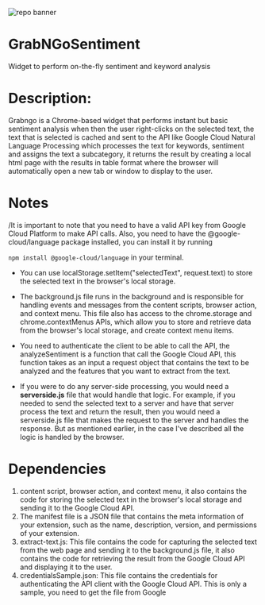 ![repo banner](https://github.com/jameschrisa/GrabNGoSentiment/blob/main/4.png "gng banner")


# GrabNGoSentiment
Widget to perform on-the-fly sentiment and keyword analysis

# Description:

Grabngo is a Chrome-based widget that performs instant but basic sentiment analysis when then the user right-clicks on the selected text, the text that is selected is cached and sent to the API like Google Cloud Natural Language Processing which processes the text for keywords, sentiment and assigns the text a subcategory, it returns the result by creating a local html page with the results in table format where the browser will automatically open a new tab or window to display to the user.


# Notes

/It is important to note that you need to have a valid API key from Google Cloud Platform to make API calls. Also, you need to have the @google-cloud/language package installed, you can install it by running 

```npm install @google-cloud/language``` in your terminal.

* You can use localStorage.setItem("selectedText", request.text) to store the selected text in the browser's local storage.

* The background.js file runs in the background and is responsible for handling events and messages from the content scripts, browser action, and context menu. This file also has access to the chrome.storage and chrome.contextMenus APIs, which allow you to store and retrieve data from the browser's local storage, and create context menu items.

* You need to authenticate the client to be able to call the API, the analyzeSentiment is a function that call the Google Cloud API, this function takes as an input a request object that contains the text to be analyzed and the features that you want to extract from the text.

* If you were to do any server-side processing, you would need a **serverside.js** file that would handle that logic. For example, if you needed to send the selected text to a server and have that server process the text and return the result, then you would need a serverside.js file that makes the request to the server and handles the response. But as mentioned earlier, in the case I've described all the logic is handled by the browser.

# Dependencies

1. content script, browser action, and context menu, it also contains the code for storing the selected text in the browser's local storage and sending it to the Google Cloud API.
2. The manifest file is a JSON file that contains the meta information of your extension, such as the name, description, version, and permissions of your extension.
3. extract-text.js: This file contains the code for capturing the selected text from the web page and sending it to the background.js file, it also contains the code for retrieving the result from the Google Cloud API and displaying it to the user.
4. credentialsSample.json: This file contains the credentials for authenticating the API client with the Google Cloud API. This is only a sample, you need to get the file from Google
